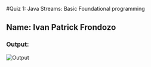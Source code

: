 #Quiz 1: Java Streams: Basic Foundational programming

## Name: Ivan Patrick Frondozo

### Output:
![Output](image/Screenshot-Output)
